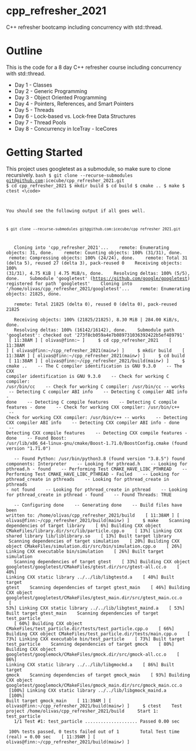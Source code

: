 # cpp_refresher_2021
C++ refresher bootcamp including concurrency with std::thread.

# Outline
This is the code for a 8 day C++ refresher course including concurrency with std::thread.

* Day 1 - Classes
* Day 2 - Generic Programming
* Day 3 - Object Oriented Programming
* Day 4 - Pointers, References, and Smart Pointers
* Day 5 - Threads
* Day 6 - Lock-based vs. Lock-free Data Structures
* Day 7 - Thread Pools
* Day 8 - Concurrency in IceTray - IceCores

# Getting Started
This project uses googletest as a submodule, so make sure to clone recursively.
<code>bash
  $ git clone --recurse-submodules git@github.com:icecube/cpp_refresher_2021.git
  $ cd cpp_refresher_2021
  $ mkdir build
  $ cd build
  $ cmake ..
  $ make
  $ ctest
<\code>

You should see the following output if all goes well.
  
    $ git clone --recurse-submodules git@github.com:icecube/cpp_refresher_2021.git
    Cloning into 'cpp_refresher_2021'...
    remote: Enumerating objects: 31, done.
    remote: Counting objects: 100% (31/31), done.
    remote: Compressing objects: 100% (24/24), done.
    remote: Total 31 (delta 5), reused 27 (delta 3), pack-reused 0
    Receiving objects: 100% (31/31), 4.75 KiB | 4.75 MiB/s, done.
    Resolving deltas: 100% (5/5), done.
    Submodule 'googletest' (https://github.com/google/googletest) registered for path 'googletest'
    Cloning into '/home/olivas/cpp_refresher_2021/googletest'...
    remote: Enumerating objects: 21825, done.        
    remote: Total 21825 (delta 0), reused 0 (delta 0), pack-reused 21825        
    Receiving objects: 100% (21825/21825), 8.30 MiB | 284.00 KiB/s, done.
    Resolving deltas: 100% (16142/16142), done.
    Submodule path 'googletest': checked out '273f8cb059a4e7b089731036392422b5ef489791'
    [ 11:38AM ]  [ olivas@finn:~ ]
     $ cd cpp_refresher_2021 
    [ 11:38AM ]  [ olivas@finn:~/cpp_refresher_2021(main✔) ]
     $ mkdir build
    [ 11:38AM ]  [ olivas@finn:~/cpp_refresher_2021(main✔) ]
     $ cd build 
    [ 11:38AM ]  [ olivas@finn:~/cpp_refresher_2021/build(main✔) ]
     $ cmake ..
    -- The C compiler identification is GNU 9.3.0
    -- The CXX compiler identification is GNU 9.3.0
    -- Check for working C compiler: /usr/bin/cc
    -- Check for working C compiler: /usr/bin/cc -- works
    -- Detecting C compiler ABI info
    -- Detecting C compiler ABI info - done
    -- Detecting C compile features
    -- Detecting C compile features - done
    -- Check for working CXX compiler: /usr/bin/c++
    -- Check for working CXX compiler: /usr/bin/c++ -- works
    -- Detecting CXX compiler ABI info
    -- Detecting CXX compiler ABI info - done
    -- Detecting CXX compile features
    -- Detecting CXX compile features - done
    -- Found Boost: /usr/lib/x86_64-linux-gnu/cmake/Boost-1.71.0/BoostConfig.cmake (found version "1.71.0")  
    -- Found Python: /usr/bin/python3.8 (found version "3.8.5") found components: Interpreter 
    -- Looking for pthread.h
    -- Looking for pthread.h - found
    -- Performing Test CMAKE_HAVE_LIBC_PTHREAD
    -- Performing Test CMAKE_HAVE_LIBC_PTHREAD - Failed
    -- Looking for pthread_create in pthreads
    -- Looking for pthread_create in pthreads - not found
    -- Looking for pthread_create in pthread
    -- Looking for pthread_create in pthread - found
    -- Found Threads: TRUE  
    -- Configuring done
    -- Generating done
    -- Build files have been written to: /home/olivas/cpp_refresher_2021/build
    [ 11:38AM ]  [ olivas@finn:~/cpp_refresher_2021/build(main✔) ]
     $ make
    Scanning dependencies of target library
    [  6%] Building CXX object CMakeFiles/library.dir/src/lib/particle.cpp.o
    [ 13%] Linking CXX shared library lib/liblibrary.so
    [ 13%] Built target library
    Scanning dependencies of target simulation
    [ 20%] Building CXX object CMakeFiles/simulation.dir/src/bin/simulation.cpp.o
    [ 26%] Linking CXX executable bin/simulation
    [ 26%] Built target simulation
    Scanning dependencies of target gtest
    [ 33%] Building CXX object googletest/googletest/CMakeFiles/gtest.dir/src/gtest-all.cc.o
    [ 40%] Linking CXX static library ../../lib/libgtestd.a
    [ 40%] Built target gtest
    Scanning dependencies of target gtest_main
    [ 46%] Building CXX object googletest/googletest/CMakeFiles/gtest_main.dir/src/gtest_main.cc.o
    [ 53%] Linking CXX static library ../../lib/libgtest_maind.a
    [ 53%] Built target gtest_main
    Scanning dependencies of target test_particle
    [ 60%] Building CXX object CMakeFiles/test_particle.dir/tests/test_particle.cpp.o
    [ 66%] Building CXX object CMakeFiles/test_particle.dir/tests/main.cpp.o
    [ 73%] Linking CXX executable bin/test_particle
    [ 73%] Built target test_particle
    Scanning dependencies of target gmock
    [ 80%] Building CXX object googletest/googlemock/CMakeFiles/gmock.dir/src/gmock-all.cc.o
    [ 86%] Linking CXX static library ../../lib/libgmockd.a
    [ 86%] Built target gmock
    Scanning dependencies of target gmock_main
    [ 93%] Building CXX object googletest/googlemock/CMakeFiles/gmock_main.dir/src/gmock_main.cc.o
    [100%] Linking CXX static library ../../lib/libgmock_maind.a
    [100%] Built target gmock_main
    [ 11:39AM ]  [ olivas@finn:~/cpp_refresher_2021/build(main✔) ]
     $ ctest
    Test project /home/olivas/cpp_refresher_2021/build
        Start 1: test_particle
    1/1 Test #1: test_particle ....................   Passed    0.00 sec
    
    100% tests passed, 0 tests failed out of 1
    
    Total Test time (real) =   0.00 sec
    [ 11:39AM ]  [ olivas@finn:~/cpp_refresher_2021/build(main✔) ]

